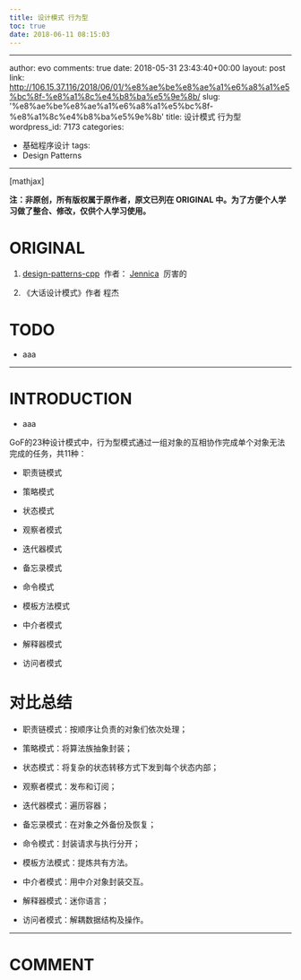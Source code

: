 ```yaml
---
title: 设计模式 行为型
toc: true
date: 2018-06-11 08:15:03
---
```

---
author: evo
comments: true
date: 2018-05-31 23:43:40+00:00
layout: post
link: http://106.15.37.116/2018/06/01/%e8%ae%be%e8%ae%a1%e6%a8%a1%e5%bc%8f-%e8%a1%8c%e4%b8%ba%e5%9e%8b/
slug: '%e8%ae%be%e8%ae%a1%e6%a8%a1%e5%bc%8f-%e8%a1%8c%e4%b8%ba%e5%9e%8b'
title: 设计模式 行为型
wordpress_id: 7173
categories:
- 基础程序设计
tags:
- Design Patterns
---

<!-- more -->

[mathjax]

**注：非原创，所有版权属于原作者，原文已列在 ORIGINAL 中。为了方便个人学习做了整合、修改，仅供个人学习使用。**


# ORIGINAL





 	
  1. [design-patterns-cpp](https://github.com/yogykwan/design-patterns-cpp)  作者： [Jennica](http://jennica.space/)  厉害的

 	
  2. 《大话设计模式》作者 程杰




# TODO





 	
  * aaa





* * *





# INTRODUCTION





 	
  * aaa






GoF的23种设计模式中，行为型模式通过一组对象的互相协作完成单个对象无法完成的任务，共11种：

 	
  * 职责链模式

 	
  * 策略模式

 	
  * 状态模式

 	
  * 观察者模式

 	
  * 迭代器模式

 	
  * 备忘录模式

 	
  * 命令模式

 	
  * 模板方法模式

 	
  * 中介者模式

 	
  * 解释器模式

 	
  * 访问者模式





# 对比总结





 	
  * 职责链模式：按顺序让负责的对象们依次处理；

 	
  * 策略模式：将算法族抽象封装；

 	
  * 状态模式：将复杂的状态转移方式下发到每个状态内部；

 	
  * 观察者模式：发布和订阅；

 	
  * 迭代器模式：遍历容器；

 	
  * 备忘录模式：在对象之外备份及恢复；

 	
  * 命令模式：封装请求与执行分开；

 	
  * 模板方法模式：提炼共有方法。

 	
  * 中介者模式：用中介对象封装交互。

 	
  * 解释器模式：迷你语言；

 	
  * 访问者模式：解耦数据结构及操作。




















* * *





# COMMENT



